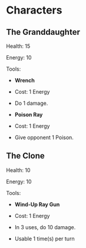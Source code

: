 # Characters

## The Granddaughter

Health: 15

Energy: 10

Tools:

* **Wrench**

* Cost: 1 Energy

* Do 1 damage.

* **Poison Ray**

* Cost: 1 Energy

* Give opponent 1 Poison.

## The Clone

Health: 10

Energy: 10

Tools:

* **Wind-Up Ray Gun**

* Cost: 1 Energy

* In 3 uses, do 10 damage.

* Usable 1 time(s) per turn